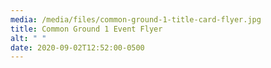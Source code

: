 ```yaml
---
media: /media/files/common-ground-1-title-card-flyer.jpg
title: Common Ground 1 Event Flyer
alt: " "
date: 2020-09-02T12:52:00-0500
---
```

